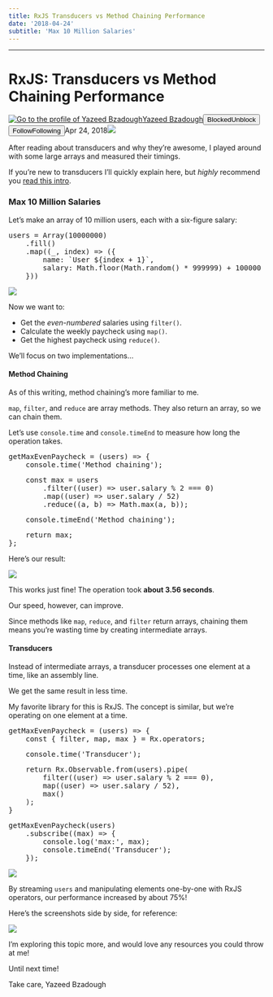 ```yaml
---
title: RxJS Transducers vs Method Chaining Performance
date: '2018-04-24'
subtitle: 'Max 10 Million Salaries'
---
```


* * *

# RxJS: Transducers vs Method Chaining Performance

[![Go to the profile of Yazeed Bzadough](https://cdn-images-1.medium.com/fit/c/100/100/1*D0_8f6gW_H8ufCLRpsjVtA@2x.jpeg)](https://medium.com/@yazeedb?source=post_header_lockup)[Yazeed Bzadough](https://medium.com/@yazeedb)<span class="followState js-followState" data-user-id="93124e8e38fc"><button class="button button--smallest u-noUserSelect button--withChrome u-baseColor--buttonNormal button--withHover button--unblock js-unblockButton u-marginLeft10 u-xs-hide" data-action="sign-up-prompt" data-sign-in-action="toggle-block-user" data-requires-token="true" data-redirect="https://medium.com/front-end-weekly/rxjs-transducers-vs-method-chaining-performance-87561cf4ce65" data-action-source="post_header_lockup"><span class="button-label  button-defaultState">Blocked</span><span class="button-label button-hoverState">Unblock</span></button><button class="button button--primary button--smallest button--dark u-noUserSelect button--withChrome u-accentColor--buttonDark button--follow js-followButton u-marginLeft10 u-xs-hide" data-action="sign-up-prompt" data-sign-in-action="toggle-subscribe-user" data-requires-token="true" data-redirect="https://medium.com/_/subscribe/user/93124e8e38fc" data-action-source="post_header_lockup-93124e8e38fc-------------------------follow_byline"><span class="button-label  button-defaultState js-buttonLabel">Follow</span><span class="button-label button-activeState">Following</span></button></span><time datetime="2018-04-25T02:27:05.606Z">Apr 24, 2018</time><span class="middotDivider u-fontSize12"></span><span class="readingTime" title="3 min read"></span>![](https://cdn-images-1.medium.com/max/1600/1*hOitObdDgpP5r1BxJN7AyA.jpeg)

After reading about transducers and why they’re awesome, I played around with some large arrays and measured their timings.

If you’re new to transducers I’ll quickly explain here, but _highly_ recommend you [read this intro](https://medium.com/@roman01la/understanding-transducers-in-javascript-3500d3bd9624).

### Max 10 Million Salaries

Let’s make an array of 10 million users, each with a six-figure salary:

<pre name="db52" id="db52" class="graf graf--pre graf-after--p">users = Array(10000000)
    .fill()
    .map((_, index) => ({
        name: `User ${index + 1}`,
        salary: Math.floor(Math.random() * 999999) + 100000
    }))</pre>

![](https://cdn-images-1.medium.com/max/1600/1*fTn8fCrWdBtClxINRd9byw.png)

Now we want to:

*   Get the _even-numbered_ salaries using `filter()`.
*   Calculate the weekly paycheck using `map()`.
*   Get the highest paycheck using `reduce()`.

We’ll focus on two implementations…

#### Method Chaining

As of this writing, method chaining’s more familiar to me.

`map`, `filter`, and `reduce` are array methods. They also return an array, so we can chain them.

Let’s use `console.time` and `console.timeEnd` to measure how long the operation takes.

<pre name="d6a9" id="d6a9" class="graf graf--pre graf-after--p">getMaxEvenPaycheck = (users) => {
    console.time('Method chaining');</pre>

<pre name="3b98" id="3b98" class="graf graf--pre graf-after--pre">    const max = users
        .filter((user) => user.salary % 2 === 0)
        .map((user) => user.salary / 52)
        .reduce((a, b) => Math.max(a, b));</pre>

<pre name="db39" id="db39" class="graf graf--pre graf-after--pre">    console.timeEnd('Method chaining');</pre>

<pre name="8c3a" id="8c3a" class="graf graf--pre graf-after--pre">    return max;
};</pre>

Here’s our result:

![](https://cdn-images-1.medium.com/max/1600/1*4mVqHJPxoey8WzoV-Zko6A.png)

This works just fine! The operation took **about 3.56 seconds**.

Our speed, however, can improve.

Since methods like `map`, `reduce`, and `filter` return arrays, chaining them means you’re wasting time by creating intermediate arrays.

#### Transducers

Instead of intermediate arrays, a transducer processes one element at a time, like an assembly line.

We get the same result in less time.

My favorite library for this is RxJS. The concept is similar, but we’re operating on one element at a time.

<pre name="5532" id="5532" class="graf graf--pre graf-after--p">getMaxEvenPaycheck = (users) => {
    const { filter, map, max } = Rx.operators;</pre>

<pre name="237d" id="237d" class="graf graf--pre graf-after--pre">    console.time('Transducer');</pre>

<pre name="c117" id="c117" class="graf graf--pre graf-after--pre">    return Rx.Observable.from(users).pipe(
        filter((user) => user.salary % 2 === 0),
        map((user) => user.salary / 52),
        max()
    );
}</pre>

<pre name="b919" id="b919" class="graf graf--pre graf-after--pre">getMaxEvenPaycheck(users)
    .subscribe((max) => {
        console.log('max:', max);
        console.timeEnd('Transducer');
    });</pre>

![](https://cdn-images-1.medium.com/max/1600/1*nHozOoqU3LKQ8njswRyudA.png)

By streaming `users` and manipulating elements one-by-one with RxJS operators, our performance increased by about 75%!

Here’s the screenshots side by side, for reference:

![](https://cdn-images-1.medium.com/max/1600/1*yT5zQGBqD97nDxYh2nAKRQ.png)

I’m exploring this topic more, and would love any resources you could throw at me!

Until next time!

Take care,
Yazeed Bzadough
  